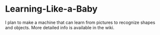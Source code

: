 # Learning-Like-a-Baby
I plan to make a machine that can learn from pictures to recognize shapes and objects.
More detailed info is available in the wiki.
